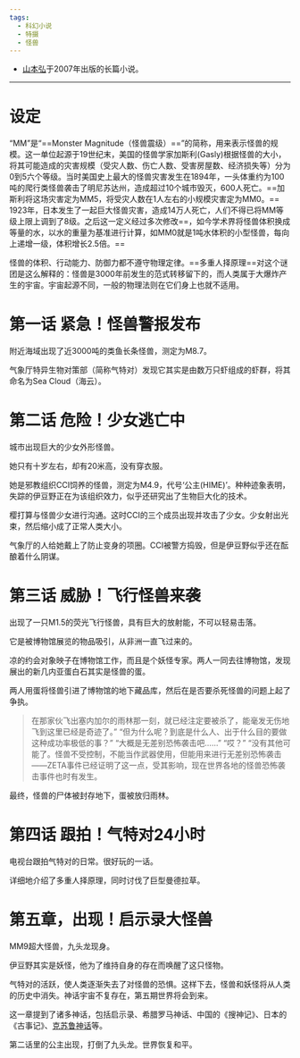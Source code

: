 ```yaml
---
tags:
  - 科幻小说
  - 特摄
  - 怪兽
---
```

- [山本弘](山本弘.md)于2007年出版的长篇小说。

---

# 设定

“MM”是“==Monster Magnitude（怪兽震级）==”的简称，用来表示怪兽的规模。这一单位起源于19世纪末，美国的怪兽学家加斯利(Gasly)根据怪兽的大小，将其可能造成的灾害规模（受灾人数、伤亡人数、受害房屋数、经济损失等）分为0到5六个等级。当时美国史上最大的怪兽灾害发生在1894年，一头体重约为100吨的爬行类怪兽袭击了明尼苏达州，造成超过10个城市毁灭，600人死亡。==加斯利将这场灾害定为MM5，将受灾人数在1人左右的小规模灾害定为MM0。==
1923年，日本发生了一起巨大怪兽灾害，造成14万人死亡，人们不得已将MM等级上限上调到了8级。之后这一定义经过多次修改==，如今学术界将怪兽体积换成等量的水，以水的重量为基准进行计算，如MM0就是1吨水体积的小型怪兽，每向上递增一级，体积增长2.5倍。==

怪兽的体积、行动能力、防御力都不遵守物理定律。==多重人择原理==对这个谜团是这么解释的：怪兽是3000年前发生的范式转移留下的，而人类属于大爆炸产生的宇宙。宇宙起源不同，一般的物理法则在它们身上也就不适用。

# 第一话 紧急！怪兽警报发布

附近海域出现了近3000吨的类鱼长条怪兽，测定为M8.7。

气象厅特异生物对策部（简称气特对）发现它其实是由数万只虾组成的虾群，将其命名为Sea Cloud（海云）。

# 第二话 危险！少女逃亡中

城市出现巨大的少女外形怪兽。

她只有十岁左右，却有20米高，没有穿衣服。

她是邪教组织CCI饲养的怪兽，测定为M4.9，代号‘公主(HIME)’。种种迹象表明，失踪的伊豆野正在为该组织效力，似乎还研究出了生物巨大化的技术。

樱打算与怪兽少女进行沟通。这时CCI的三个成员出现并攻击了少女。少女射出光束，然后缩小成了正常人类大小。

气象厅的人给她戴上了防止变身的项圈。CCI被警方捣毁，但是伊豆野似乎还在酝酿着什么阴谋。

# 第三话 威胁！飞行怪兽来袭

出现了一只M1.5的荧光飞行怪兽，具有巨大的放射能，不可以轻易击落。

它是被博物馆展览的物品吸引，从非洲一直飞过来的。

凉的约会对象映子在博物馆工作，而且是个妖怪专家。两人一同去往博物馆，发现展出的新几内亚蛋白石其实是怪兽的蛋。

两人用蛋将怪兽引进了博物馆的地下藏品库，然后在是否要杀死怪兽的问题上起了争执。

> 在那家伙飞出塞内加尔的雨林那一刻，就已经注定要被杀了，能毫发无伤地飞到这里已经是奇迹了。”
> “但为什么呢？到底是什么人、出于什么目的要做这种成功率极低的事？”
> “大概是无差别恐怖袭击吧……”
> “哎？”
> “没有其他可能了。怪兽不受控制，不能当作武器使用，但能用来进行无差别恐怖袭击——ZETA事件已经证明了这一点，受其影响，现在世界各地的怪兽恐怖袭击事件也时有发生。

最终，怪兽的尸体被封存地下，蛋被放归雨林。

# 第四话 跟拍！气特对24小时

电视台跟拍气特对的日常。很好玩的一话。

详细地介绍了多重人择原理，同时讨伐了巨型曼德拉草。

# 第五章，出现！启示录大怪兽

MM9超大怪兽，九头龙现身。

伊豆野其实是妖怪，他为了维持自身的存在而唤醒了这只怪物。

气特对的活跃，使人类逐渐失去了对怪兽的恐惧。这样下去，怪兽和妖怪将从人类的历史中消失。神话宇宙不复存在，第五期世界将会到来。

这一章提到了诸多神话，包括启示录、希腊罗马神话、中国的《搜神记》、日本的《古事记》、[克苏鲁神话](克苏鲁神话.md)等。

第二话里的公主出现，打倒了九头龙。世界恢复和平。